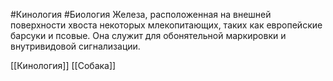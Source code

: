 #Кинология #Биология
Железа, расположенная на внешней поверхности хвоста некоторых млекопитающих, таких как европейские барсуки и псовые. Она служит для обонятельной маркировки и внутривидовой сигнализации.

[[Кинология]]
[[Собака]]
